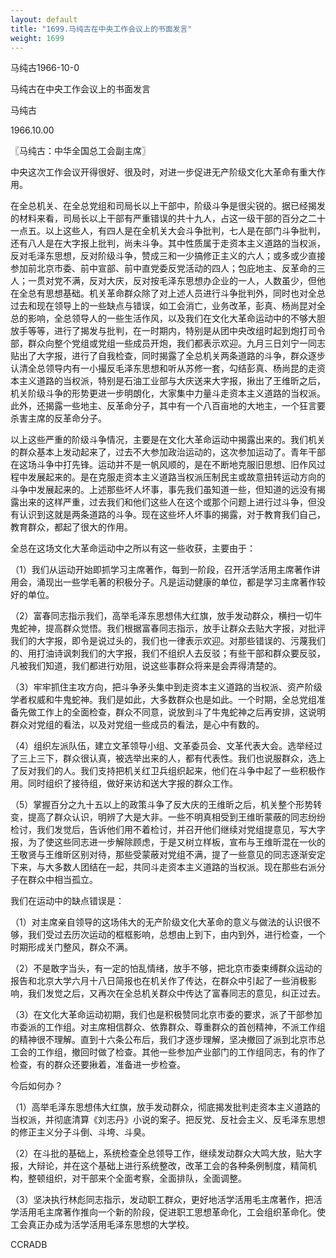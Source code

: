 ```yaml
---
layout: default
title: "1699.马纯古在中央工作会议上的书面发言"
weight: 1699
---
```


马纯古1966-10-0

马纯古在中央工作会议上的书面发言

马纯古

1966.10.00

〖马纯古：中华全国总工会副主席〗

中央这次工作会议开得很好、很及时，对进一步促进无产阶级文化大革命有重大作用。

在全总机关、在全总党组和司局长以上干部中，阶级斗争是很尖锐的。据已经揭发的材料来看，司局长以上干部有严重错误的共十九人，占这一级干部的百分之二十一点五。以上这些人，有四人是在全机关大会斗争批判，七人是在部门斗争批判，还有八人是在大字报上批判，尚未斗争。其中性质属于走资本主义道路的当权派，反对毛泽东思想，反对阶级斗争，赞成三和一少搞修正主义的六人；或多或少直接参加前北京市委、前中宣部、前中直党委反党活动的四人；包庇地主、反革命的三人；一贯对党不满，反对大庆，反对按毛泽东思想办企业的一人，人数虽少，但他在全总有思想基础。机关革命群众除了对上述人员进行斗争批判外，同时也对全总过去和现在领导上的一些缺点与错误，如工会消亡，业务改革，彭真、杨尚昆对全总的影响，全总领导人的一些生活作风，以及我们在文化大革命运动中的不够大胆放手等等，进行了揭发与批判，在一时期内，特别是从团中央改组时起到炮打司令部，群众向整个党组或党组一些成员开炮，我们都表示欢迎。九月三日刘宁一同志贴出了大字报，进行了自我检查，同时揭露了全总机关两条道路的斗争，群众逐步认清全总领导内有一小撮反毛泽东思想和听从苏修一套，勾结彭真、杨尚昆的走资本主义道路的当权派，特别是石油工业部与大庆送来大字报，揪出了王维昕之后，机关阶级斗争的形势更进一步明朗化，大家集中力量斗走资本主义道路的当权派。此外，还揭露一些地主、反革命分子，其中有一个八百亩地的大地主，一个狂言要杀害主席的反革命分子。

以上这些严重的阶级斗争情况，主要是在文化大革命运动中揭露出来的。我们机关的群众基本上发动起来了，过去不大参加政治运动的，这次参加运动了。青年干部在这场斗争中打先锋。运动并不是一帆风顺的，是在不断地克服旧思想、旧作风过程中发展起来的。是在克服走资本主义道路当权派压制民主或故意扭转运动方向的斗争中发展起来的。上述那些坏人坏事，事先我们虽知道一些，但知道的远没有揭露出来的这样严重，过去我们和他们这些人在这个或那个问题上进行过斗争，但没有认识到这就是两条道路的斗争。现在这些坏人坏事的揭露，对于教育我们自己，教育群众，都起了很大的作用。

全总在这场文化大革命运动中之所以有这一些收获，主要由于：

（1）我们从运动开始即抓学习主席著作，每到一阶段，召开活学活用主席著作讲用会，涌现出一些学毛著的积极分子。凡是运动健康的单位，都是学习主席著作较好的单位。

（2）富春同志指示我们，高举毛泽东思想伟大红旗，放手发动群众，横扫一切牛鬼蛇神，提高群众觉悟。我们根据富春同志指示，放手让群众去贴大字报，对批评我们的大字报，即令是说过头的，我们也一律表示欢迎。对那些错误的、污蔑我们的、用打油诗讽刺我们的大字报，我们不组织人去反驳；有些干部和群众要反驳，凡被我们知道，我们都进行劝阻，说这些事群众将来是会弄得清楚的。

（3）牢牢抓住主攻方向，把斗争矛头集中到走资本主义道路的当权派、资产阶级学者权威和牛鬼蛇神。我们是如此，大多数群众也是如此。一个时期，全总党组准备先做工作上的全面检查，群众不同意，说放到斗了牛鬼蛇神之后再安排，这说明群众对党组的看法，以及对党组一些成员的看法，是心中有数的。

（4）组织左派队伍，建立文革领导小组、文革委员会、文革代表大会。选举经过了三上三下，群众很认真，被选举出来的人，都有代表性。我们也说服群众，选上了反对我们的人。我们支持把机关红卫兵组织起来，他们在斗争中起了一些积极作用。同时组织了接待组，做好来访和送大字报的群众工作。

（5）掌握百分之九十五以上的政策斗争了反大庆的王维昕之后，机关整个形势转变，提高了群众认识，明辨了大是大非。一些不明真相受到王维昕蒙蔽的同志纷纷检讨，我们发觉后，告诉他们用不着检讨，并召开他们继续对党组提意见，写大字报，为了使这些同志进一步解除顾虑，于是又树立样板，宣布与王维昕混在一伙的王敬贤与王维昕区别对待，那些受蒙蔽对党组不满，提了一些意见的同志逐渐安定下来，与大多数人团结在一起，共同斗走资本主义道路的当权派。现在那些右派分子在群众中相当孤立。

我们在运动中的缺点错误是：

（1）对主席亲自领导的这场伟大的无产阶级文化大革命的意义与做法的认识很不够，我们受过去历次运动的框框影响，总想由上到下，由内到外，进行检查，一个时期形成关门整风，群众不满。

（2）不是敢字当头，有一定的怕乱情绪，放手不够，把北京市委束缚群众运动的报告和北京大学六月十八日简报也在机关作了传达，在群众中引起了一些消极影响，我们发觉之后，又再次在全总机关群众中传达了富春同志的意见，纠正过去。

（3）在文化大革命运动初期，我们也是积极赞同北京市委的要求，派了干部参加市委派的工作组。对主席相信群众、依靠群众、尊重群众的首创精神，不派工作组的精神很不理解。直到十六条公布后，我们才逐步理解，坚决撤回了派到北京市总工会的工作组，撤回时做了检查。其他一些参加产业部门的工作组同志，有的作了检查，有的群众还要揪着，准备进一步检查。

今后如何办？

（1）高举毛泽东思想伟大红旗，放手发动群众，彻底揭发批判走资本主义道路的当权派，并彻底清算《刘志丹》小说的案子。把反党、反社会主义、反毛泽东思想的修正主义分子斗倒、斗垮、斗臭。

（2）在斗批的基础上，系统检查全总领导工作，继续发动群众大鸣大放，贴大字报，大辩论，并在这个基础上进行系统整改，改革工会的各种条例制度，精简机构，整顿组织，对干部来个全面考察，全面排队，全面调整。

（3）坚决执行林彪同志指示，发动职工群众，更好地活学活用毛主席著作，把活学活用毛主席著作推向一个新的阶段，促进职工思想革命化，工会组织革命化。使工会真正办成为活学活用毛泽东思想的大学校。

CCRADB

